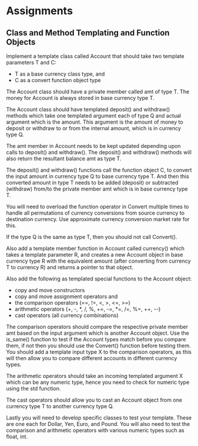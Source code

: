 # Assignments

## Class and Method Templating and Function Objects

Implement a template class called Account that should take two template parameters T and C:

- T as a base currency class type, and 
- C as a convert function object type

The Account class should have a private member called amt of type T.
The money for Account is always stored in base currency type T.

The Account class should have templated deposit() and withdraw() methods which take one templated argument 
each of type Q and actual argument which is the amount. This argument is the amount of money to 
deposit or withdraw to or from the internal amount, which is in currency type Q.

The amt member in Account needs to be kept updated depending upon calls to deposit() and withdraw().
The deposit() and withdraw() methods will also return the resultant balance amt as type T.

The deposit() and withdraw() functions call the function object C, to convert the input amount
in currency type Q to base currency type T. And then this converted amount in type T needs to be added
(deposit) or subtracted (withdraw) from/to the private member amt which is in base currency type T.

You will need to overload the function operator in Convert multiple times to
handle all permutations of currency conversions from source currency to destination
currency. Use approximate currency conversion market rate for this.

If the type Q is the same as type T, then you should not call Convert().

Also add a template member function in Account called currency() which takes a template
parameter R, and creates a new Account object in base currency type R with the equivalent amount
(after converting from currency T to currency R) and returns a pointer to that object.

Also add the following as templated special functions to the Account object:

- copy and move constructors
- copy and move assignment operators and 
- the comparison operators (==, !=, <, >, <=, >=)
- arithmetic operators (+, -, *, /, %, +=, -=, *=, /=, %=, ++, --)
- cast operators (all currency combinations)

The comparison operators should compare the respective private member amt based on the input
argument which is another Account object. Use the is_same() function to test if the Account<T>
types match before you compare them, if not then you should use the Convert() function before 
testing them. You should add a template input type X to the comparison operators, as this
will then allow you to compare different accounts in different currency types.

The arithmetic operators should take an incoming templated argument X which can be any numeric
type, hence you need to check for numeric type using the std function.

The cast operators should allow you to cast an Account object from one currency type T to another
currency type Q.

Lastly you will need to develop specific classes to test your template. These are
one each for Dollar, Yen, Euro, and Pound. You will also need to test the comparison and arithmetic
operators with various numeric types such as float, int.

